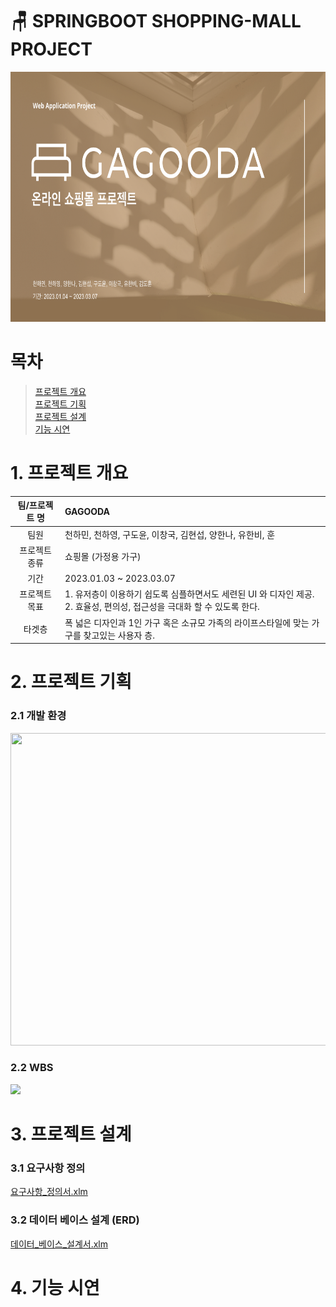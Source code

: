 # 🪑 SPRINGBOOT SHOPPING-MALL PROJECT 

<img src="https://github.com/hykim-king/GAGOODA/blob/main/doc/main.png"  width="800" height="400"/>

# 목차


>[프로젝트 개요](#1-프로젝트-개요)\
>[프로젝트 기획](#2-프로젝트-기획)\
>[프로젝트 설계](#3-프로젝트-설계)\
>[기능 시연](#4-기능-시연)

# 1. 프로젝트 개요


|팀/프로젝트 명|GAGOODA|  
|:-----:|:-----|  
|팀원|천하민, 천하영, 구도윤, 이창국, 김현섭, 양한나, 유한비, 훈|
|프로젝트 종류|쇼핑몰 (가정용 가구)|
|기간|2023.01.03 ~ 2023.03.07|
|프로젝트 목표|1. 유저층이 이용하기 쉽도록 심플하면서도 세련된 UI 와 디자인 제공.<br>2. 효율성, 편의성, 접근성을 극대화 할 수 있도록 한다.|
|타겟층|폭 넓은 디자인과 1인 가구 혹은 소규모 가족의 라이프스타일에 맞는 가구를 찾고있는 사용자 층.|

# 2. 프로젝트 기획

### 2.1 개발 환경
<img src="https://github.com/hykim-king/GAGOODA/blob/main/doc/development_tool.png"  width="800" height="500"/>

### 2.2 WBS
<img src="https://github.com/hykim-king/GAGOODA/blob/main/doc/GAGOODA_WBS.png" height="200"/>

# 3. 프로젝트 설계

### 3.1 요구사항 정의
[요구사항_정의서.xlm](https://github.com/hykim-king/GAGOODA/blob/main/doc/GAGOODA_%EC%9A%94%EA%B5%AC%EC%82%AC%ED%95%AD%EC%A0%95%EC%9D%98%EC%84%9C.xlsx "요구사항 정의서 파일")

### 3.2 데이터 베이스 설계 (ERD)
[데이터_베이스_설계서.xlm](https://github.com/hykim-king/GAGOODA/blob/main/doc/gagooda.png)

# 4. 기능 시연
